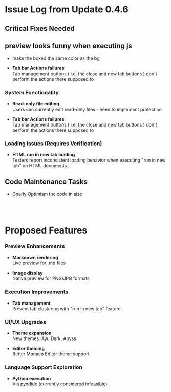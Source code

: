 # Issue Log from Update 0.4.6

## Critical Fixes Needed

## preview looks funny when executing js
- make the boxed the same color as the bg

- **Tab bar Actions failures**  
Tab management buttons ( i.e. the close and new tab buttons ) don't perform the actions there supposed to

### System Functionality
- **Read-only file editing**  
Users can currently edit read-only files - need to implement protection

- **Tab bar Actions failures**  
Tab management buttons ( i.e. the close and new tab buttons ) don't perform the actions there supposed to

### Loading Issues (Requires Verification)
- **HTML run in new tab loading**  
Testers report inconsistent loading behavior when executing "run in new tab" on HTML documents...

## Code Maintenance Tasks
- Gnarly Optimism the code in size

<br><br>

# Proposed Features

### Preview Enhancements
- **Markdown rendering**  
Live preview for .md files

- **Image display**  
Native preview for PNG/JPG formats

### Execution Improvements
- **Tab management**  
Prevent tab clustering with "run in new tab" feature

### UI/UX Upgrades
- **Theme expansion**  
New themes: Ayu Dark, Abyss

- **Editor theming**  
Better Monaco Editor theme support

### Language Support Exploration
- **Python execution**  
Via pyodide (currently considered infeasible)